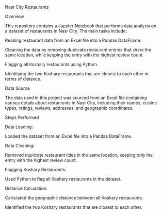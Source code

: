 Nasr City Restaurants

Overview

This repository contains a Jupyter Notebook that performs data analysis on a dataset of restaurants in Nasr City. The main tasks include:

Reading restaurant data from an Excel file into a Pandas DataFrame.

Cleaning the data by removing duplicate restaurant entries that share the same location, while keeping the entry with the highest review count.

Flagging all Koshary restaurants using Python.

Identifying the two Koshary restaurants that are closest to each other in terms of distance.

Data Source

The data used in this project was sourced from an Excel file containing various details about restaurants in Nasr City, including their names, cuisine types, ratings, reviews, addresses, and geographic coordinates.

Steps Performed

Data Loading:

Loaded the dataset from an Excel file into a Pandas DataFrame.

Data Cleaning:

Removed duplicate restaurant titles in the same location, keeping only the entry with the highest review count.

Flagging Koshary Restaurants:

Used Python to flag all Koshary restaurants in the dataset.

Distance Calculation:

Calculated the geographic distance between all Koshary restaurants.

Identified the two Koshary restaurants that are closest to each other.
